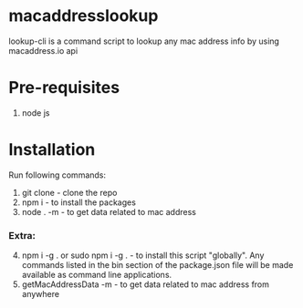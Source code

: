 # macaddresslookup

lookup-cli is a command script to lookup any mac address info by using macaddress.io api

# Pre-requisites

1. node js

# Installation

Run following commands:

1. git clone <url> - clone the repo
2. npm i - to install the packages
3. node . -m <macAddress> - to get data related to mac address

### Extra:

4. npm i -g . or sudo npm i -g . - to install this script "globally". Any commands listed in the bin section of the package.json file will be made available as command line applications.
5. getMacAddressData -m <macAddress> - to get data related to mac address from anywhere
